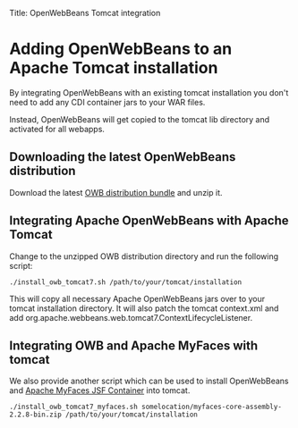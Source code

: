 Title: OpenWebBeans Tomcat integration

# Adding OpenWebBeans to an Apache Tomcat installation

By integrating OpenWebBeans with an existing tomcat installation you don't need to add any CDI container jars to your WAR files.

Instead, OpenWebBeans will get copied to the tomcat lib directory and activated for all webapps.

## Downloading the latest OpenWebBeans distribution

Download the latest [OWB distribution bundle](download.html) and unzip it.

## Integrating Apache OpenWebBeans with Apache Tomcat

Change to the unzipped OWB distribution directory and run the following script:

    ./install_owb_tomcat7.sh /path/to/your/tomcat/installation

This will copy all necessary Apache OpenWebBeans jars over to your tomcat installation directory.
It will also patch the tomcat context.xml and add org.apache.webbeans.web.tomcat7.ContextLifecycleListener.

## Integrating OWB and Apache MyFaces with tomcat

We also provide another script which can be used to install OpenWebBeans and [Apache MyFaces JSF Container](http://myfaces.apache.org) into tomcat.

    ./install_owb_tomcat7_myfaces.sh somelocation/myfaces-core-assembly-2.2.8-bin.zip /path/to/your/tomcat/installation
